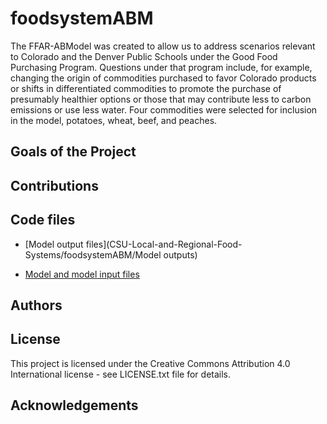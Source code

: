 # foodsystemABM

The FFAR-ABModel was created to allow us to address scenarios relevant to Colorado and the Denver Public Schools under the Good Food Purchasing Program. Questions under that program include, for example, changing the origin of commodities purchased to favor Colorado products or shifts in differentiated commodities to promote the purchase of presumably healthier options or those that may contribute less to carbon emissions or use less water. Four commodities were selected for inclusion in the model, potatoes, wheat, beef, and peaches.

## Goals of the Project

## Contributions

## Code files

  * [Model output files](CSU-Local-and-Regional-Food-Systems/foodsystemABM/Model outputs) 
  
  * [Model and model input files](https://www.dropbox.com/sh/ltchf4n4ye7yd7v/AAAo8lu8oHLHVspBMxN2Vw_ya?dl=0)

## Authors

## License

This project is licensed under the Creative Commons Attribution 4.0 International license - see LICENSE.txt file for details. 

## Acknowledgements
